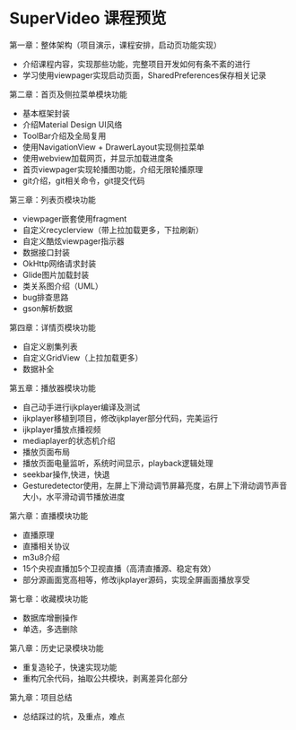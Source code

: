 # SuperVideo 课程预览

第一章：整体架构（项目演示，课程安排，启动页功能实现）

- 介绍课程内容，实现那些功能，完整项目开发如何有条不紊的进行
- 学习使用viewpager实现启动页面，SharedPreferences保存相关记录

第二章：首页及侧拉菜单模块功能

- 基本框架封装
- 介绍Material Design UI风络
- ToolBar介绍及全局复用
- 使用NavigationView + DrawerLayout实现侧拉菜单
- 使用webview加载网页，并显示加载进度条
- 首页viewpager实现轮播图功能，介绍无限轮播原理
- git介绍，git相关命令，git提交代码

第三章：列表页模块功能

- viewpager嵌套使用fragment
- 自定义recyclerview（带上拉加载更多，下拉刷新）
- 自定义酷炫viewpager指示器
- 数据接口封装
- OkHttp网络请求封装
- Glide图片加载封装
- 类关系图介绍（UML）
- bug排查思路
- gson解析数据

第四章：详情页模块功能

- 自定义剧集列表
- 自定义GridView（上拉加载更多）
- 数据补全

第五章：播放器模块功能

- 自己动手进行ijkplayer编译及测试
- ijkplayer移植到项目，修改ijkplayer部分代码，完美运行
- ijkplayer播放点播视频
- mediaplayer的状态机介绍
- 播放页面布局
- 播放页面电量监听，系统时间显示，playback逻辑处理
- seekbar操作,快进，快退
- Gesturedetector使用，左屏上下滑动调节屏幕亮度，右屏上下滑动调节声音大小，水平滑动调节播放进度

第六章：直播模块功能

- 直播原理
- 直播相关协议
- m3u8介绍
- 15个央视直播加5个卫视直播（高清直播源、稳定有效）
- 部分源画面宽高相等，修改ijkplayer源码，实现全屏画面播放享受

第七章：收藏模块功能

- 数据库增删操作
- 单选，多选删除

第八章：历史记录模块功能

- 重复造轮子，快速实现功能
- 重构冗余代码，抽取公共模块，剥离差异化部分

第九章：项目总结

- 总结踩过的坑，及重点，难点

